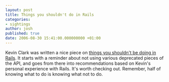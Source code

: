 ```yaml
---
layout: post
title: Things you shouldn't do in Rails
categories:
- sightings
author: josh
published: true
date: 2006-08-30 15:41:00.000000000 +01:00
---
```

Kevin Clark was written a nice piece on [things you shouldn't be doing in Rails](http://glu.ttono.us/articles/2006/08/30/guide-things-you-shouldnt-be-doing-in-rails). It starts with a reminder about not using various deprecated pieces of the API, and goes from there into recommendations based on Kevin's personal experience with Rails. It's worth checking out. Remember, half of knowing what to do is knowing what not to do.
